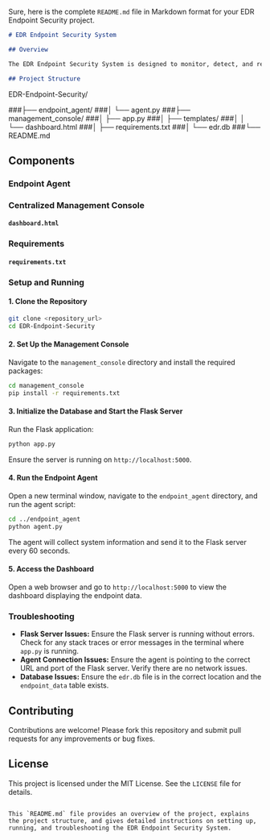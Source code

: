 Sure, here is the complete `README.md` file in Markdown format for your EDR Endpoint Security project.

```markdown
# EDR Endpoint Security System

## Overview

The EDR Endpoint Security System is designed to monitor, detect, and respond to security threats on endpoints within an organization's network. This project includes an endpoint agent that collects system information and a centralized management console that displays the collected data and alerts on a web-based dashboard.

## Project Structure

```



EDR-Endpoint-Security/

###├── endpoint_agent/
###│   └── agent.py
###├── management_console/
###│   ├── app.py
###│   ├── templates/
###│   │   └── dashboard.html
###│   ├── requirements.txt
###│   └── edr.db
###└── README.md

## Components
### Endpoint Agent
### Centralized Management Console
#### `dashboard.html`
### Requirements
#### `requirements.txt`
### Setup and Running
#### 1. Clone the Repository

```sh
git clone <repository_url>
cd EDR-Endpoint-Security
```
#### 2. Set Up the Management Console

Navigate to the `management_console` directory and install the required packages:

```sh
cd management_console
pip install -r requirements.txt
```

#### 3. Initialize the Database and Start the Flask Server

Run the Flask application:

```sh
python app.py
```

Ensure the server is running on `http://localhost:5000`.

#### 4. Run the Endpoint Agent

Open a new terminal window, navigate to the `endpoint_agent` directory, and run the agent script:

```sh
cd ../endpoint_agent
python agent.py
```

The agent will collect system information and send it to the Flask server every 60 seconds.

#### 5. Access the Dashboard

Open a web browser and go to `http://localhost:5000` to view the dashboard displaying the endpoint data.

### Troubleshooting

- **Flask Server Issues:** Ensure the Flask server is running without errors. Check for any stack traces or error messages in the terminal where `app.py` is running.
- **Agent Connection Issues:** Ensure the agent is pointing to the correct URL and port of the Flask server. Verify there are no network issues.
- **Database Issues:** Ensure the `edr.db` file is in the correct location and the `endpoint_data` table exists.

## Contributing

Contributions are welcome! Please fork this repository and submit pull requests for any improvements or bug fixes.

## License

This project is licensed under the MIT License. See the `LICENSE` file for details.
```

This `README.md` file provides an overview of the project, explains the project structure, and gives detailed instructions on setting up, running, and troubleshooting the EDR Endpoint Security System.
